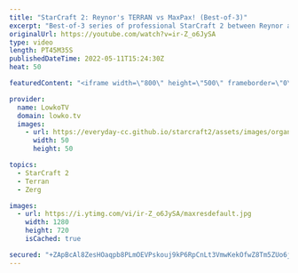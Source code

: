 ```yaml
---
title: "StarCraft 2: Reynor's TERRAN vs MaxPax! (Best-of-3)"
excerpt: "Best-of-3 series of professional StarCraft 2 between Reynor as Terran and MaxPax as Protoss. Reynor is normally a Zerg in SC2, but he apparently decided to sign up to this ESL Open Cup with Terran instead.  Reynor (Terran) vs Clem (Zerg): https://youtu.be/N5aU8GxnBh4  Support my work on Patreon: https://www.patreon.com/lowkotv"
originalUrl: https://youtube.com/watch?v=ir-Z_o6JySA
type: video
length: PT45M35S
publishedDateTime: 2022-05-11T15:24:30Z
heat: 50

featuredContent: "<iframe width=\"800\" height=\"500\" frameborder=\"0\" src=\"https://www.youtube.com/embed/ir-Z_o6JySA\" allow=\"accelerometer; autoplay; encrypted-media; gyroscope; picture-in-picture\" allowfullscreen></iframe>"

provider:
  name: LowkoTV
  domain: lowko.tv
  images:
    - url: https://everyday-cc.github.io/starcraft2/assets/images/organizations/lowko.tv-50x50.jpg
      width: 50
      height: 50

topics:
  - StarCraft 2
  - Terran
  - Zerg

images:
  - url: https://i.ytimg.com/vi/ir-Z_o6JySA/maxresdefault.jpg
    width: 1280
    height: 720
    isCached: true

secured: "+ZApBcAl8ZesHOaqpb8PLmOEVPskouj9kP6RpCnLt3VmwKekOfwZ8Tm5ZUo6jmus8DUyV+jVBX6BhkdeTr1MOV6ZFmCAZsqfPrPJaGTLuFkW3+NDvLTDgmFQtMTB21KZ3RPYLOtGe6ICklt3bqRpgPkvG8S4eMg+nmTaNRYWm2jOsIR7uNKKJyNuZmA+SOsBgyouXuXqAnJODANevTGXd6A+7PaG0VPIiZR9jz455+QQMlV/3jQLERa3j1UjAcGHwxPmyVM+vDa6jVIJKUCcItQvG06rIqZ9Tc2IRVFWBREevoyctViMgrsKpsDsG1tK49lMmWLo7KWG2KLAHwfx3sdAeu0jtKKWnxevOoOOWLNTWUFxe58zsK+/2swPRdScIY8XwtRLS8a/zihIt9/bCnimJEB7uQDmQRLlMV0YngM=;P246Lmhr3TpP23AXnINGOw=="
---
```


